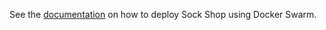 See the [documentation](https://microservices-demo.github.io/microservices-demo/deployment/docker-swarm.html) on how to deploy Sock Shop using Docker Swarm.

